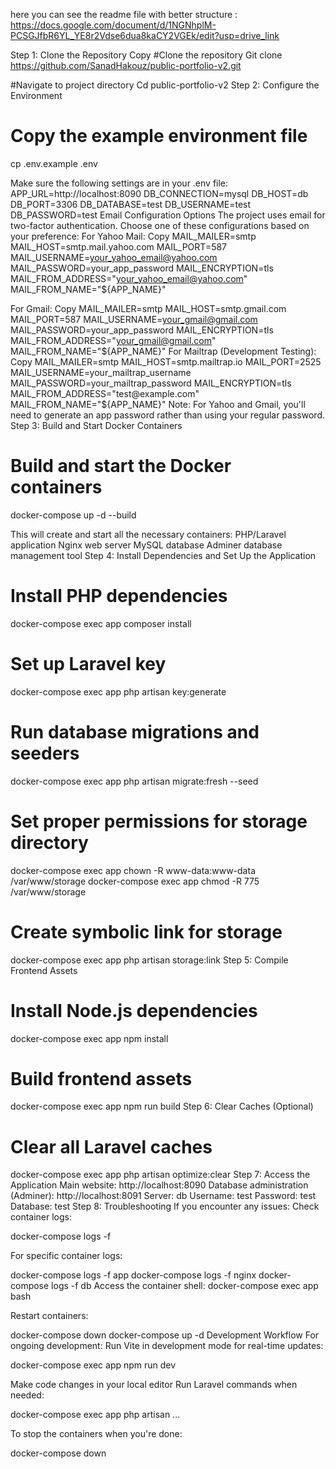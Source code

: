 here you can see the readme file with better structure :
https://docs.google.com/document/d/1NGNhplM-PCSGJfbR6YL_YE8r2Vdse6dua8kaCY2VGEk/edit?usp=drive_link

Step 1: Clone the Repository
Copy
#Clone the repository 
Git clone https://github.com/SanadHakouz/public-portfolio-v2.git

#Navigate to project directory 
Cd public-portfolio-v2
Step 2: Configure the Environment
# Copy the example environment file
cp .env.example .env

Make sure the following settings are in your .env file:
APP_URL=http://localhost:8090
DB_CONNECTION=mysql
DB_HOST=db
DB_PORT=3306
DB_DATABASE=test
DB_USERNAME=test
DB_PASSWORD=test
Email Configuration Options
The project uses email for two-factor authentication. Choose one of these configurations based on your preference:
For Yahoo Mail:
Copy
MAIL_MAILER=smtp
MAIL_HOST=smtp.mail.yahoo.com
MAIL_PORT=587
MAIL_USERNAME=your_yahoo_email@yahoo.com
MAIL_PASSWORD=your_app_password
MAIL_ENCRYPTION=tls
MAIL_FROM_ADDRESS="your_yahoo_email@yahoo.com"
MAIL_FROM_NAME="${APP_NAME}"

For Gmail:
Copy
MAIL_MAILER=smtp
MAIL_HOST=smtp.gmail.com
MAIL_PORT=587
MAIL_USERNAME=your_gmail@gmail.com
MAIL_PASSWORD=your_app_password
MAIL_ENCRYPTION=tls
MAIL_FROM_ADDRESS="your_gmail@gmail.com"
MAIL_FROM_NAME="${APP_NAME}"
For Mailtrap (Development Testing):
Copy
MAIL_MAILER=smtp
MAIL_HOST=smtp.mailtrap.io
MAIL_PORT=2525
MAIL_USERNAME=your_mailtrap_username
MAIL_PASSWORD=your_mailtrap_password
MAIL_ENCRYPTION=tls
MAIL_FROM_ADDRESS="test@example.com"
MAIL_FROM_NAME="${APP_NAME}"
Note: For Yahoo and Gmail, you'll need to generate an app password rather than using your regular password.
Step 3: Build and Start Docker Containers
# Build and start the Docker containers
docker-compose up -d --build

This will create and start all the necessary containers:
PHP/Laravel application
Nginx web server
MySQL database
Adminer database management tool
Step 4: Install Dependencies and Set Up the Application
# Install PHP dependencies
docker-compose exec app composer install

# Set up Laravel key
docker-compose exec app php artisan key:generate

# Run database migrations and seeders
docker-compose exec app php artisan migrate:fresh --seed

# Set proper permissions for storage directory
docker-compose exec app chown -R www-data:www-data /var/www/storage
docker-compose exec app chmod -R 775 /var/www/storage

# Create symbolic link for storage
docker-compose exec app php artisan storage:link
Step 5: Compile Frontend Assets
# Install Node.js dependencies
docker-compose exec app npm install

# Build frontend assets
docker-compose exec app npm run build
Step 6: Clear Caches (Optional)
# Clear all Laravel caches
docker-compose exec app php artisan optimize:clear
Step 7: Access the Application
Main website: http://localhost:8090
Database administration (Adminer): http://localhost:8091
Server: db
Username: test
Password: test
Database: test
Step 8: Troubleshooting
If you encounter any issues:
Check container logs:

docker-compose logs -f




For specific container logs:


docker-compose logs -f app
docker-compose logs -f nginx
docker-compose logs -f db
Access the container shell:
 docker-compose exec app bash

Restart containers:

docker-compose down
docker-compose up -d
Development Workflow
For ongoing development:
Run Vite in development mode for real-time updates:

docker-compose exec app npm run dev


Make code changes in your local editor
Run Laravel commands when needed:

docker-compose exec app php artisan ...


To stop the containers when you're done:

docker-compose down



